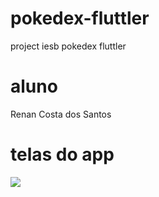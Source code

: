 # pokedex-fluttler
project iesb pokedex fluttler

# aluno
Renan Costa dos Santos

# telas do app
<img src="https://lh3.googleusercontent.com/s6w8wF6tS6Mri5ug-X0UQhzstHaNDP5RMbNMcZP6b1D79dOWx5ygeU4TksFKOqLFKqtuSBC7_CDSsn8IWM2UEKKJ5fPlw_vKJPyn6zxhwlGQae_19as-geG5_Wx4VyKjgCrnnt22Gt1Aojc8RupElseiQcdD_WjpjF8Z9uywgAni2Yh3NGypCaUQQ7WOY4rQTga2jixdoqm5NSvcCVKReDGV3_wPqhdgUnTB8RHf7_4FHI-sMScPPp_CqvJlScFc4ftBY_W8jRA0TJp1070Bkez3lGvIvBUpmbVVuzjz11GvcTrkmSEYF6m5gqd4jTpcxi20nUm6agl2e6QTPKOkcFm-f9ZHkx25F6jhI8IOhc8dWhxkQxsoRQ_YkbOvmfspwR8wM4_zoLFzh0DqqDAGh-M0PnoBTIShOWBG246ukxu48EAodmnH-HmmuvGO9IEVwzeDrmr9xHL1CPtdyOHHoDqp0C6EChigSm_rnK6ryK0TkPhjfkHZ6NkdoE2LQktUetZ-o945XNZOmX40dZq2X2aCRafbFxR0V69SFLqJ4Hx4cTZhEB-4mlPqwwSMPp_ph5whNzJE9JbwU0RqYSag77sjy7YgtTbj-TrhXRv5VscMDqug8y-198EhuGvpYApJikDYGtrkMZSm0A5KCSkMub7v9lt8wmmQDzwzFGLzF5p0W1j6U-OS8VsndoaI6o-0lEqS5BQIhhlCfMT3y5rPhsN_MOO59o11lWdOC-s_GJ9EN6E8wqyfGo29lJYXhT11AGQo3Eck4IZgR3Q9Q7RKmOqdEJZDpui-JGhTGf_RGXca2BmvwsEoUET_0Ks17noau7_nrGo0EcD6U3UUceVa1KHQKE8fbHTwqvG-aBhVG12fYn5LjCV3MDn8Sz4J58-9K_jS1diCH58V6a-1P8IZsLJKMrM_t2mDzD4Vp8Sx65L5kGkxKII99A0CsEixYJfQ_HDr7UcXnMaNcBoo4KtLPgT-bbJp59hL61y2U_CU_gxoDzb_rqblozo066_2y1Lag2jo6evn3_jpIidLV6jjF_wYGeZs=w879-h868-s-no?authuser=0">
